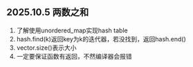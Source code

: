 ## 2025.10.5 两数之和
1. 了解使用unordered_map实现hash table
2. hash.find(k)返回key为k的迭代器，若没找到，返回hash.end()
3. vector.size()表示大小
4. 一定要保证函数有返回，不然编译器会报错
